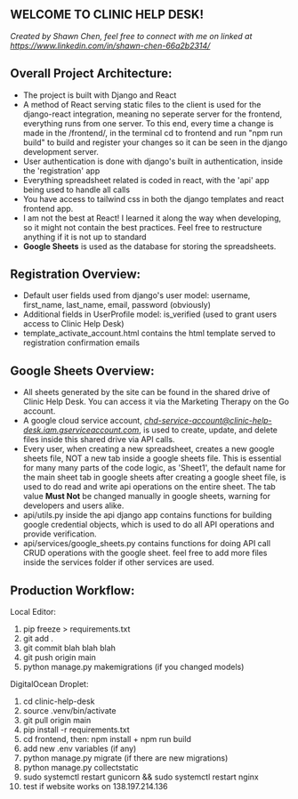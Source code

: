WELCOME TO CLINIC HELP DESK!
-
*Created by Shawn Chen, feel free to connect with me on linked at https://www.linkedin.com/in/shawn-chen-66a2b2314/*

Overall Project Architecture:
-
- The project is built with Django and React
- A method of React serving static files to the client is used for the django-react integration, meaning no seperate server for the frontend, everything runs from one server. To this end, every time a change is made in the /frontend/, in the terminal cd to frontend and run "npm run build" to build and register your changes so it can be seen in the django development server.
- User authentication is done with django's built in authentication, inside the 'registration' app
- Everything spreadsheet related is coded in react, with the 'api' app being used to handle all calls
- You have access to tailwind css in both the django templates and react frontend app.
- I am not the best at React! I learned it along the way when developing, so it might not contain the best practices. Feel free to restructure anything if it is not up to standard
- **Google Sheets** is used as the database for storing the spreadsheets.

Registration Overview:
- 
- Default user fields used from django's user model: username, first_name, last_name, email, password (obviously)
- Additional fields in UserProfile model: is_verified (used to grant users access to Clinic Help Desk)
- template_activate_account.html contains the html template served to registration confirmation emails

Google Sheets Overview:
-
- All sheets generated by the site can be found in the shared drive of Clinic Help Desk. You can access it via the Marketing Therapy on the Go account.
- A google cloud service account, *chd-service-account@clinic-help-desk.iam.gserviceaccount.com*, is used to create, update, and delete files inside this shared drive via API calls.
- Every user, when creating a new spreadsheet, creates a new google sheets file, NOT a new tab inside a google sheets file. This is essential for many many parts of the code logic, as 'Sheet1', the default name for the main sheet tab in google sheets after creating a google sheet file, is used to do read and write api operations on the entire sheet. The tab value **Must Not** be changed manually in google sheets, warning for developers and users alike.
- api/utils.py inside the api django app contains functions for building google credential objects, which is used to do all API operations and provide verification.
- api/services/google_sheets.py contains functions for doing API call CRUD operations with the google sheet. feel free to add more files inside the services folder if other services are used.

Production Workflow:
-
Local Editor:
1. pip freeze > requirements.txt
2. git add .
3. git commit blah blah blah
4. git push origin main
5. python manage.py makemigrations (if you changed models)

DigitalOcean Droplet:
1. cd clinic-help-desk
2. source .venv/bin/activate
3. git pull origin main
4. pip install -r requirements.txt
5. cd frontend, then: npm install + npm run build
6. add new .env variables (if any)
7. python manage.py migrate (if there are new migrations)
8. python manage.py collectstatic
9. sudo systemctl restart gunicorn && sudo systemctl restart nginx
10. test if website works on 138.197.214.136
